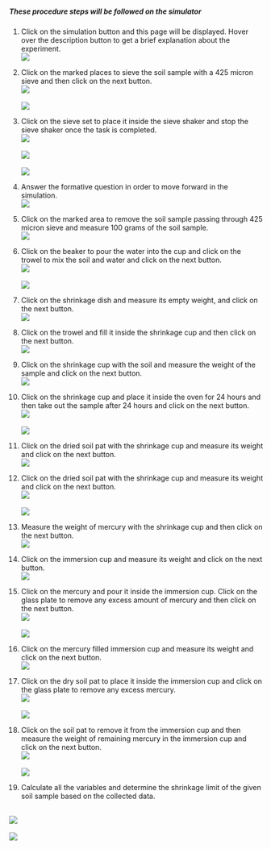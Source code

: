 ##### These procedure steps will be followed on the simulator

1. Click on the simulation button and this page will be displayed. Hover over the description button to get a brief explanation about the experiment. <br>
<img src="images/1.png"><br>

2. Click on the marked places to sieve the soil sample with a 425 micron sieve and then click on the next button.<br>
<img src="images/3.png"><br><br>
<img src="images/4.png"><br>

3. Click on the sieve set to place it inside the sieve shaker and stop the sieve shaker once the task is completed.<br>
<img src="images/5.png"><br><br>
<img src="images/8.png"><br><br>
<img src="images/9.png"><br>

4. Answer the formative question in order to move forward in the simulation.<br>
<img src="images/10.png"><br>

5. Click on the marked area to remove the soil sample passing through 425 micron sieve and measure 100 grams of the soil sample.<br>
<img src="images/17.png"><br>

6. Click on the beaker to pour the water into the cup and click on the trowel to mix the soil and water and click on the next button.<br>
<img src="images/19.png"><br><br>
<img src="images/20.png"><br>

7. Click on the shrinkage dish and measure its empty weight, and click on the next button.<br>
<img src="images/22.png"><br>

8. Click on the trowel and fill it inside the shrinkage cup and then click on the next button.<br>
<img src="images/24.png"><br>

9. Click on the shrinkage cup with the soil and measure the weight of the sample and click on the next button.<br>
<img src="images/27.png"><br>

10. Click on the shrinkage cup and place it inside the oven for 24 hours and then take out the sample after 24 hours and click on the next button.<br>
<img src="images/29.png"><br><br>
<img src="images/32.png"><br>

11. Click on the dried soil pat with the shrinkage cup and measure its weight and click on the next button.<br>
<img src="images/33.png"><br>

12. Click on the dried soil pat with the shrinkage cup and measure its weight and click on the next button.<br>
<img src="images/34.png"><br><br>
<img src="images/37.png"><br>

13. Measure the weight of mercury with the shrinkage cup and then click on the next button.<br>
<img src="images/39.png"><br>

14. Click on the immersion cup and measure its weight and click on the next button.<br>
<img src="images/40.png"><br>

15. Click on the mercury and pour it inside the immersion cup. Click on the glass plate to remove any excess amount of mercury and then click on the next button.<br>
<img src="images/41.png"><br><br>
<img src="images/42.png"><br>

16. Click on the mercury filled immersion cup and measure its weight and click on the next button.<br>
<img src="images/45.png"><br>

17. Click on the dry soil pat to place it inside the immersion cup and click on the glass plate to remove any excess mercury.<br>
<img src="images/46.png"><br><br>
<img src="images/47.png"><br>

18. Click on the soil pat to remove it from the immersion cup and then measure the weight of remaining mercury in the immersion cup and click on the next button.<br>
<img src="images/49.png"><br><br>
<img src="images/50.png"><br>

19. Calculate all the variables and determine the shrinkage limit of the given soil sample based on the collected data.
<br>
<img src="images/52.png"><br><br>
<img src="images/53.png"><br><br>

